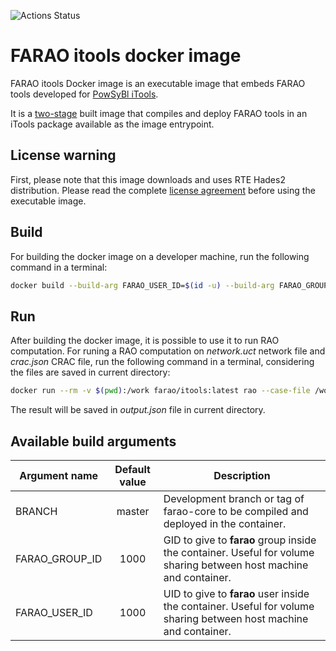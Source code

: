 ![Actions Status](https://github.com/farao-community/docker-images/workflows/FARAO%20iTools%20Docker%20Image%20CI/badge.svg)

# FARAO itools docker image

FARAO itools Docker image is an executable image that embeds FARAO tools developed for [PowSyBl iTools](https://www.powsybl.org/pages/documentation/user/itools/).

It is a [two-stage](https://docs.docker.com/develop/develop-images/multistage-build/) built image that compiles and deploy FARAO tools in
an iTools package available as the image entrypoint.

## License warning
First, please note that this image downloads and uses RTE Hades2 distribution. Please read the complete
[license agreement](https://github.com/rte-france/hades2-distribution/blob/master/license.md) before using the executable image.

## Build
For building the docker image on a developer machine, run the following command in a terminal:

```bash
docker build --build-arg FARAO_USER_ID=$(id -u) --build-arg FARAO_GROUP_ID=$(id -g) -t farao/itools:latest .
```

## Run
After building the docker image, it is possible to use it to run RAO computation.
For runing a RAO computation on *network.uct* network file and *crac.json* CRAC file, run the following command in a terminal, considering the files are saved in current directory:

```bash
docker run --rm -v $(pwd):/work farao/itools:latest rao --case-file /work/network.uct --crac-file /work/crac.json --output-format JSON --output-file /work/output.json
```

The result will be saved in *output.json* file in current directory.

## Available build arguments

| Argument name  | Default value | Description                                                                                                        |
| -------------- | :-----------: | ------------------------------------------------------------------------------------------------------------------ |
| BRANCH         | master        | Development branch or tag of farao-core to be compiled and deployed in the container.                              |
| FARAO_GROUP_ID | 1000          | GID to give to **farao** group inside the container. Useful for volume sharing between host machine and container. |
| FARAO_USER_ID  | 1000          | UID to give to **farao** user inside the container. Useful for volume sharing between host machine and container.  |

